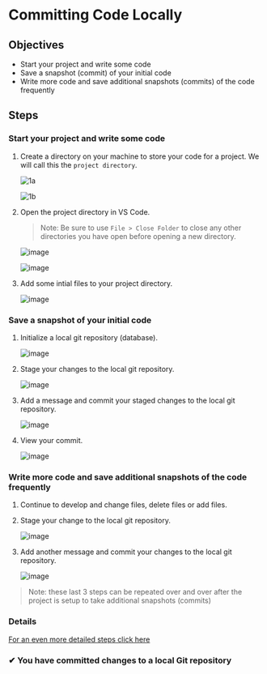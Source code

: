 # Committing Code Locally

## Objectives

- Start your project and write some code
- Save a snapshot (commit) of your initial code
- Write more code and save additional snapshots (commits) of the code frequently

## Steps

### Start your project and write some code

1. Create a directory on your machine to store your code for a project. We will call this the `project directory`.

   ![1a](https://user-images.githubusercontent.com/1474579/231314469-1fabb5d7-188b-4988-888c-51fa523954f0.png)

   ![1b](https://user-images.githubusercontent.com/1474579/231314715-87bd3bdd-0596-4fcf-96ba-632837efe4a1.png)

1. Open the project directory in VS Code.

   > Note: Be sure to use `File > Close Folder` to close any other directories you have open before opening a new directory.

   ![image](https://user-images.githubusercontent.com/1474579/231316290-b769ab7d-585d-49ed-a8a3-d4e851a2c62c.png)

   ![image](https://user-images.githubusercontent.com/1474579/231316655-cfa7bd9d-c758-470c-8b51-8262d96fe393.png)

1. Add some intial files to your project directory.

   ![image](https://user-images.githubusercontent.com/1474579/231316741-a27b8149-a7bb-4405-b446-35cf00d032b6.png)

### Save a snapshot of your initial code

1. Initialize a local git repository (database).

   ![image](https://user-images.githubusercontent.com/1474579/231316878-a4a4a5e6-6517-4c4b-a355-4ca3824d50ff.png)

1. Stage your changes to the local git repository.

   ![image](https://user-images.githubusercontent.com/1474579/231317934-bafc2bc1-cfb5-4564-9e5a-d9b2df80ec8d.png)

1. Add a message and commit your staged changes to the local git repository.

   ![image](https://user-images.githubusercontent.com/1474579/231318265-890c8710-1927-4c0b-8a7c-185756151913.png)

1. View your commit.
   
   ![image](https://user-images.githubusercontent.com/1474579/231318955-83cfe60c-ad17-42b5-a0f6-ec229a97f79b.png)

### Write more code and save additional snapshots of the code frequently

1. Continue to develop and change files, delete files or add files.
1. Stage your change to the local git repository.

   ![image](https://user-images.githubusercontent.com/1474579/231317934-bafc2bc1-cfb5-4564-9e5a-d9b2df80ec8d.png)

1. Add another message and commit your changes to the local git repository.

   ![image](https://user-images.githubusercontent.com/1474579/231319252-d36d9c54-35e5-45e5-a7aa-effaae4fa907.png)

> Note: these last 3 steps can be repeated over and over after the project is setup to take additional snapshots (commits)

### Details

[For an even more detailed steps click here](https://scribehow.com/shared/Commiting_Code_Locally__IyYR3r5DTmaZUpXYazEDaA)

### &#10004; You have committed changes to a local Git repository
